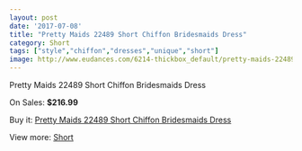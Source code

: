 ```yaml
---
layout: post
date: '2017-07-08'
title: "Pretty Maids 22489 Short Chiffon Bridesmaids Dress"
category: Short
tags: ["style","chiffon","dresses","unique","short"]
image: http://www.eudances.com/6214-thickbox_default/pretty-maids-22489-short-chiffon-bridesmaids-dress.jpg
---
```

Pretty Maids 22489 Short Chiffon Bridesmaids Dress

On Sales: **$216.99**
<a href="https://www.eudances.com/en/short/2229-pretty-maids-22489-short-chiffon-bridesmaids-dress.html"><amp-img layout="responsive" width="600" height="600" src="//www.eudances.com/6214-thickbox_default/pretty-maids-22489-short-chiffon-bridesmaids-dress.jpg" alt="Pretty Maids 22489 Short Chiffon Bridesmaids Dress 0" /></a>
<a href="https://www.eudances.com/en/short/2229-pretty-maids-22489-short-chiffon-bridesmaids-dress.html"><amp-img layout="responsive" width="600" height="600" src="//www.eudances.com/6215-thickbox_default/pretty-maids-22489-short-chiffon-bridesmaids-dress.jpg" alt="Pretty Maids 22489 Short Chiffon Bridesmaids Dress 1" /></a>

Buy it: [Pretty Maids 22489 Short Chiffon Bridesmaids Dress](https://www.eudances.com/en/short/2229-pretty-maids-22489-short-chiffon-bridesmaids-dress.html "Pretty Maids 22489 Short Chiffon Bridesmaids Dress")

View more: [Short](https://www.eudances.com/en/25-short "Short")